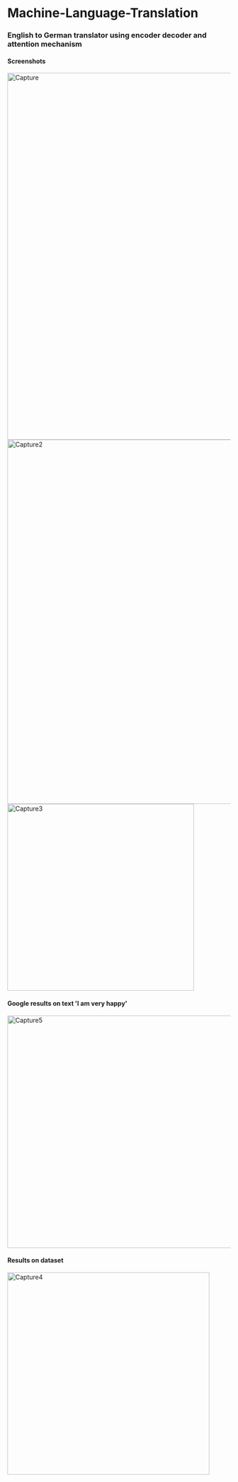 # Machine-Language-Translation
### English to German translator using encoder decoder and attention mechanism


#### Screenshots
<img width="827" alt="Capture" src="https://user-images.githubusercontent.com/43163370/122634492-1eae2f80-d0fc-11eb-9c82-cfa68d00044d.PNG">
<img width="821" alt="Capture2" src="https://user-images.githubusercontent.com/43163370/122634493-1f46c600-d0fc-11eb-9c0b-cf4d701f7928.PNG">
<img width="421" alt="Capture3" src="https://user-images.githubusercontent.com/43163370/122634494-1fdf5c80-d0fc-11eb-90fb-800a8d057c2b.PNG">

#### Google results on text 'I am very happy'
<img width="524" alt="Capture5" src="https://user-images.githubusercontent.com/43163370/122634584-954b2d00-d0fc-11eb-8741-2adc88acdef1.PNG">

 #### Results on dataset
<img width="456" alt="Capture4" src="https://user-images.githubusercontent.com/43163370/122634490-1e159900-d0fc-11eb-9e91-da37fed0d1ad.PNG">
